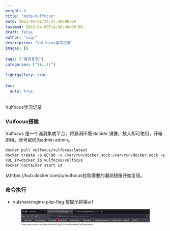 ```yaml
---
weight: 4
title: "Note-Vulfocus"
date: 2023-04-01T14:57:40+08:00
lastmod: 2023-04-03T14:45:40+08:00
draft: false
author: "siqi"
description: "Vulfocus学习记录"
images: []

tags: ["漏洞复现"]
categories: ["Skills"]

lightgallery: true

toc:
  auto: true
---
```

Vulfocus学习记录
<!--more-->

### Vulfocus搭建
Vulfocus 是一个漏洞集成平台，将漏洞环境 docker 镜像，放入即可使用，开箱即用。账号密码为admin admin。
```
docker pull vulfocus/vulfocus:latest
docker create -p 80:80 -v /var/run/docker.sock:/var/run/docker.sock -e VUL_IP=docker_ip vulfocus/vulfocus
docker container start id
```
从https://hub.docker.com/u/vulfocus拉取需要的漏洞镜像开始复现。


### 命令执行

<!-- #### weblogic-cve_2020_2551 -->

<!-- #### 其他 -->
- vulshare/nginx-php-flag
按提示拼接url
<div align=center><img src='./nginx.png' width="80%"></div>

<!-- ### 远程代码执行
laravel-cve_2021_3129
- 概述：Laravel是一套简洁、开源的PHP Web开发框架，旨在实现Web软件的MVC架构。Laravel开启了Debug模式时，由于Laravel自带的Ignition 组件对file_get_contents()和file_put_contents()函数的不安全使用，攻击者可以通过发起恶意请求，构造恶意Log文件等方式触发Phar反序列化，最终造成远程代码执行。 -->
